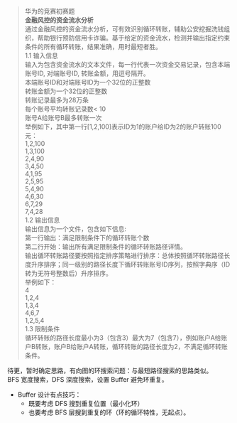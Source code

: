 > 华为的竞赛初赛题  
> **金融风控的资金流水分析**  
通过金融风控的资金流水分析，可有效识别循环转账，辅助公安挖掘洗钱组织，帮助银行预防信用卡诈骗。基于给定的资金流水，检测并输出指定约束条件的所有循环转账，结果准确，用时最短者胜。  
1.1 输入信息  
输入为包含资金流水的文本文件，每一行代表一次资金交易记录，包含本端账号ID, 对端账号ID, 转账金额，用逗号隔开。  
本端账号ID和对端账号ID为一个32位的正整数  
转账金额为一个32位的正整数  
转账记录最多为28万条  
每个账号平均转账记录数< 10  
账号A给账号B最多转账一次  
举例如下，其中第一行[1,2,100]表示ID为1的账户给ID为2的账户转账100元：  
1,2,100  
1,3,100  
2,4,90  
3,4,50  
4,1,95  
2,5,95  
5,4,90  
4,6,30  
6,7,29  
7,4,28  
1.2 输出信息  
输出信息为一个文件，包含如下信息:  
第一行输出：满足限制条件下的循环转账个数  
第二行开始：输出所有满足限制条件的循环转账路径详情。  
输出循环转账路径要按照指定排序策略进行排序：总体按照循环转账路径长度升序排序；同一级别的路径长度下循环转账账号ID序列，按照字典序（ID转为无符号整数后）升序排序。  
举例如下：  
4  
1,2,4  
1,3,4  
4,6,7  
1,2,5,4  
1.3 限制条件  
循环转账的路径长度最小为3（包含3）最大为7（包含7），例如账户A给账户B转账，账户B给账户A转账，循环转账的路径长度为2，不满足循环转账条件。


待更，暂时确定思路，有向图的环搜索问题：与最短路径搜索的思路类似。  
BFS 宽度搜索，DFS 深度搜索，设置 Buffer 避免环重复。  
- Buffer 设计有点技巧：
  - 既要考虑 DFS 搜到重复位置（最小化环）
  - 也要考虑 BFS 层搜到重复的环（环的循环特性，无起点）。